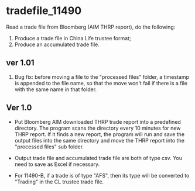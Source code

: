 # tradefile_11490
Read a trade file from Bloomberg (AIM THRP report), do the following:

1. Produce a trade file in China Life trustee format;
2. Produce an accumulated trade file.



## ver 1.01

1. Bug fix: before moving a file to the "processed files" folder, a timestamp is appended to the file name, so that the move won't fail if there is a file with the same name in that folder.



## Ver 1.0
- Put Bloomberg AIM downloaded THRP trade report into a predefined directory. The program scans the directory every 10 minutes for new THRP report. If it finds a new report, the program will run and save the output files into the same directory and move the THRP report into the "processed files" sub folder.

- Output trade file and accumulated trade file are both of type csv. You need to save as Excel if necessary.

- For 11490-B, if a trade is of type "AFS", then its type will be converted to "Trading" in the CL trustee trade file.
